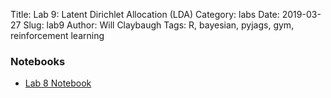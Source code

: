 Title: Lab 9: Latent Dirichlet Allocation (LDA)
Category: labs
Date: 2019-03-27
Slug: lab9
Author: Will Claybaugh
Tags: R, bayesian, pyjags, gym, reinforcement learning



### Notebooks
- [Lab 8 Notebook]({filename}cs109b_lab9_student.ipynb)

